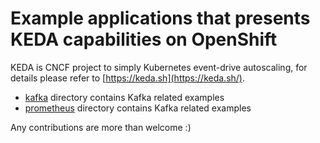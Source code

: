 # Example applications that presents KEDA capabilities on OpenShift

KEDA is CNCF project to simply Kubernetes event-drive autoscaling, for details please refer to [https://keda.sh](https://keda.sh/).

- [kafka](kafka) directory contains Kafka related examples
- [prometheus](prometheus) directory contains Kafka related examples


Any contributions are more than welcome :)
